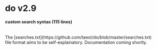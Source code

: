 # do v2.9
#### custom search syntax (115 lines)
<br>
The [searches.txt](https://github.com/taext/do/blob/master/searches.txt) file format aims to be self-explainatory. Documentation coming shortly.
